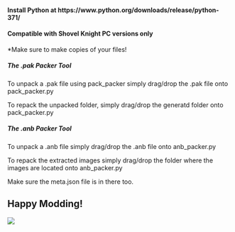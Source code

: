 <h4><b>Install Python at https://www.python.org/downloads/release/python-371/</b></h4>
<h4><b>Compatible with Shovel Knight PC versions only</b></h4>

*Make sure to make copies of your files!

<section>
  <h5>The .pak Packer Tool</h5>
<p>To unpack a .pak file using pack_packer simply drag/drop the .pak file onto pack_packer.py</p>
<p>To repack the unpacked folder, simply drag/drop the generatd folder onto pack_packer.py</p>
</section>
<section>
  <h5>The .anb Packer Tool</h5>
<p>To unpack a .anb file simply drag/drop the .anb file onto anb_packer.py</p>
<p>To repack the extracted images simply drag/drop the folder where the images are located onto anb_packer.py</p>
<p>Make sure the meta.json file is in there too.</p>
</section>

<h2>Happy Modding!</h2>
<img src = "http://yachtclubgames.com/wp-content/uploads/2015/02/plagueKnight0031.png">
